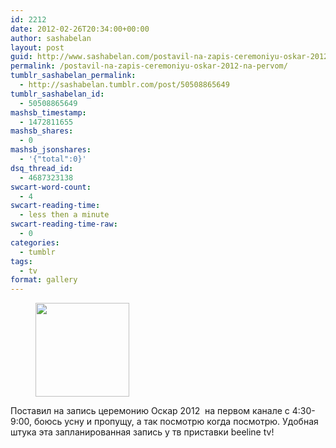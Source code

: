 ```yaml
---
id: 2212
date: 2012-02-26T20:34:00+00:00
author: sashabelan
layout: post
guid: http://www.sashabelan.com/postavil-na-zapis-ceremoniyu-oskar-2012-na-pervom/
permalink: /postavil-na-zapis-ceremoniyu-oskar-2012-na-pervom/
tumblr_sashabelan_permalink:
  - http://sashabelan.tumblr.com/post/50508865649
tumblr_sashabelan_id:
  - 50508865649
mashsb_timestamp:
  - 1472811655
mashsb_shares:
  - 0
mashsb_jsonshares:
  - '{"total":0}'
dsq_thread_id:
  - 4687323138
swcart-word-count:
  - 4
swcart-reading-time:
  - less then a minute
swcart-reading-time-raw:
  - 0
categories:
  - tumblr
tags:
  - tv
format: gallery
---
```

<div id='gallery-152' class='gallery galleryid-2212 gallery-columns-3 gallery-size-thumbnail'>
  <figure class='gallery-item'> 
  
  <div class='gallery-icon landscape'>
    <a href='http://www.sashabelan.ru/postavil-na-zapis-ceremoniyu-oskar-2012-na-pervom/attachment/2213/'><img width="150" height="150" src="http://www.sashabelan.ru/wp-content/uploads/2012/02/tumblr_mmur2s7ZfP1qarj97o1_1280-150x150.jpg" class="attachment-thumbnail size-thumbnail" alt="" /></a>
  </div></figure>
</div>

<span>Поставил на запись церемонию Оскар 2012 </span><span class="post_tag"></span><span> на первом канале с 4:30-9:00, боюсь усну и пропущу, а так посмотрю когда посмотрю. Удобная штука эта запланированная запись у тв приставки beeline tv!</span>